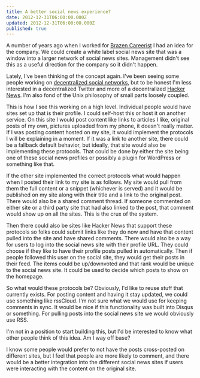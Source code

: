 ```yaml
---
title: A better social news experience?
date: 2012-12-31T06:00:00.000Z
updated: 2012-12-31T06:00:00.000Z
published: true
---
```


A number of years ago when I worked for [Brazen Careerist](https://techcrunch.com/2009/08/24/brazen-careerist-a-professional-network-that-realizes-youre-more-than-just-a-resume/) I had an idea for the company. We could create a white label social news site that was a window into a larger network of social news sites. Management didn't see this as a useful direction for the company so it didn't happen.

Lately, I've been thinking of the concept again. I've been seeing some people working on [decentralized social networks](https://web.archive.org/web/20190405122017/https://tent.io/), but to be honest I'm less interested in a decentralized Twitter and more of a decentralized [Hacker News](http://news.ycombinator.com/). I'm also fond of the Unix philosophy of small parts loosely coupled.

This is how I see this working on a high level. Individual people would have sites set up that is their profile. I could self-host this or host it on another service. On this site I would post content like links to articles I like, original posts of my own, pictures uploaded from my phone, it doesn't really matter. If I was posting content hosted on my site, it would implement the protocols I will be explaining in a moment. If it was a link to another site, there could be a fallback default behavior, but ideally, that site would also be implementing these protocols. That could be done by either the site being one of these social news profiles or possibly a plugin for WordPress or something like that.

If the other site implemented the correct protocols what would happen when I posted their link to my site is as follows. My site would pull from them the full content or a snippet (whichever is served) and it would be published on my site along with their title and a link to the original post. There would also be a shared comment thread. If someone commented on either site or a third party site that had also linked to the post, that comment would show up on all the sites. This is the crux of the system.

Then there could also be sites like Hacker News that support these protocols so folks could submit links like they do now and have that content pulled into the site and have shared comments. There would also be a way for users to log into the social news site with their profile URL. They could choose if they like to have their profile posts pulled in automatically. Then if people followed this user on the social site, they would get their posts in their feed. The items could be up/downvoted and that rank would be unique to the social news site. It could be used to decide which posts to show on the homepage.

So what would these protocols be? Obviously, I'd like to reuse stuff that currently exists. For posting content and having it stay updated, we could use something like rssCloud. I'm not sure what we would use for keeping comments in sync. It would be nice if this functionality was built into Disqus or something. For pulling posts into the social news site we would obviously use RSS.

I'm not in a position to start building this, but I'd be interested to know what other people think of this idea. Am I way off base?

I know some people would prefer to not have the posts cross-posted on different sites, but I feel that people are more likely to comment, and there would be a better integration into the different social news sites if users were interacting with the content on the original site.

